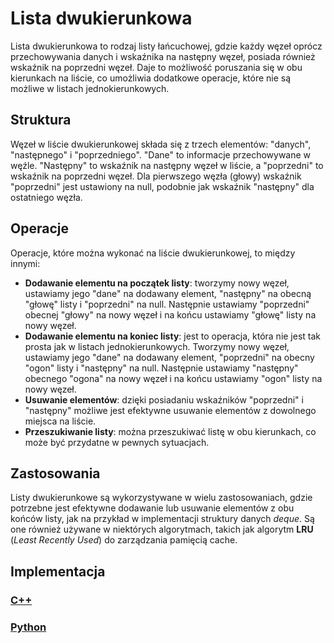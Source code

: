 # Lista dwukierunkowa

Lista dwukierunkowa to rodzaj listy łańcuchowej, gdzie każdy węzeł oprócz przechowywania danych i wskaźnika na następny węzeł, posiada również wskaźnik na poprzedni węzeł. Daje to możliwość poruszania się w obu kierunkach na liście, co umożliwia dodatkowe operacje, które nie są możliwe w listach jednokierunkowych.

## Struktura

Węzeł w liście dwukierunkowej składa się z trzech elementów: "danych", "następnego" i "poprzedniego". "Dane" to informacje przechowywane w węźle. "Następny" to wskaźnik na następny węzeł w liście, a "poprzedni" to wskaźnik na poprzedni węzeł. Dla pierwszego węzła (głowy) wskaźnik "poprzedni" jest ustawiony na null, podobnie jak wskaźnik "następny" dla ostatniego węzła.

## Operacje

Operacje, które można wykonać na liście dwukierunkowej, to między innymi:

- **Dodawanie elementu na początek listy**: tworzymy nowy węzeł, ustawiamy jego "dane" na dodawany element, "następny" na obecną "głowę" listy i "poprzedni" na null. Następnie ustawiamy "poprzedni" obecnej "głowy" na nowy węzeł i na końcu ustawiamy "głowę" listy na nowy węzeł.
- **Dodawanie elementu na koniec listy**: jest to operacja, która nie jest tak prosta jak w listach jednokierunkowych. Tworzymy nowy węzeł, ustawiamy jego "dane" na dodawany element, "poprzedni" na obecny "ogon" listy i "następny" na null. Następnie ustawiamy "następny" obecnego "ogona" na nowy węzeł i na końcu ustawiamy "ogon" listy na nowy węzeł.
- **Usuwanie elementów**: dzięki posiadaniu wskaźników "poprzedni" i "następny" możliwe jest efektywne usuwanie elementów z dowolnego miejsca na liście.
- **Przeszukiwanie listy**: można przeszukiwać listę w obu kierunkach, co może być przydatne w pewnych sytuacjach.

## Zastosowania

Listy dwukierunkowe są wykorzystywane w wielu zastosowaniach, gdzie potrzebne jest efektywne dodawanie lub usuwanie elementów z obu końców listy, jak na przykład w implementacji struktury danych *deque*. Są one również używane w niektórych algorytmach, takich jak algorytm **LRU** (*Least Recently Used*) do zarządzania pamięcią cache.

## Implementacja

### [C++](../../programming/c++/algorithms/structures/doubly-linked-list.md)

### [Python](../../programming/python/algorithms/structures/doubly-linked-list.md)
